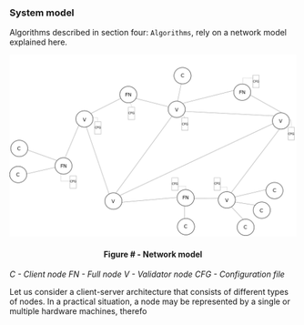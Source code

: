 ### System model

Algorithms described in section four: `Algorithms`, rely on a network model explained here.



![](https://github.com/lukamiletic95/papers/blob/master/images/fig1.png)
<div align='center'> 
	<h4>Figure # - Network model</h4>
</div>

*C - Client node*
*FN - Full node*
*V - Validator node*
*CFG - Configuration file*

Let us consider a client-server architecture that consists of different types of nodes. In a practical situation, a node may be represented by a single or multiple hardware machines, therefo
<!--stackedit_data:
eyJoaXN0b3J5IjpbMTUwNDA5NTYxLDE2OTQ0NjAyNjcsNTI3OD
I0OTU2LC05MTA1NDc1NzAsNjAwNTY4OTYxLC0xMDU4NjE5MDcz
LDQ3MjEwNDk5MywxMTE1ODczNzMzLC0xMTA3Mzc4NjAwLDQ3MD
g3NjYzLC0xMjM4MDk1Mzk2LDk2MDEwNDM4OF19
-->